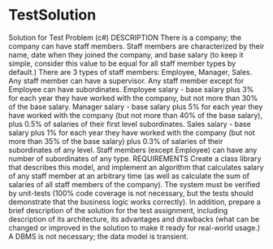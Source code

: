 # TestSolution
Solution for Test Problem (c#)
DESCRIPTION
There is a company; the company can have staff members. Staff members are characterized by their name, date when they joined the company, and base salary (to keep it simple, consider this value to be equal for all staff member types by default.)
There are 3 types of staff members: Employee, Manager, Sales. Any staff member can have a supervisor. Any staff member except for Employee can have subordinates.
Employee salary - base salary plus 3% for each year they have worked with the company, but not more than 30% of the base salary.
Manager salary - base salary plus 5% for each year they have worked with the company (but not more than 40% of the base salary), plus 0.5% of salaries of their first level subordinates.
Sales salary - base salary plus 1% for each year they have worked with the company (but not more than 35% of the base salary) plus 0.3% of salaries of their subordinates of any level.
Staff members (except Employee) can have any number of subordinates of any type.
REQUIREMENTS
Create a class library that describes this model, and implement an algorithm that calculates salary of any staff member at an arbitrary time (as well as calculate the sum of salaries of all staff members of the company).
The system must be verified by unit-tests (100% code coverage is not necessary, but the tests should demonstrate that the business logic works correctly).
In addition, prepare a brief description of the solution for the test assignment, including description of its architecture, its advantages and drawbacks (what can be changed or improved in the solution to make it ready for real-world usage.)
A DBMS is not necessary; the data model is transient. 
